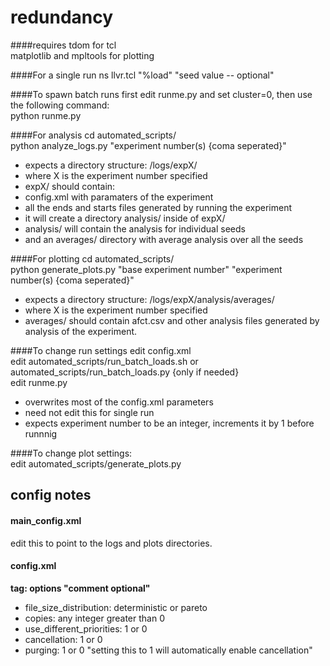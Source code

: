 redundancy 
==========
####requires
tdom for tcl<br />
matplotlib and mpltools for plotting<br />

####For a single run
ns llvr.tcl "%load" "seed value -- optional"<br />

####To spawn batch runs
first edit runme.py and set cluster=0, then use the following command:<br />
python runme.py<br />

####For analysis
cd automated_scripts/<br />
python analyze_logs.py "experiment number(s) {coma seperated}"<br />
* expects a directory structure: /logs/expX/
* where X is the experiment number specified
* expX/ should contain:
 * config.xml with paramaters of the experiment
 * all the ends and starts files generated by running the experiment
* it will create a directory analysis/ inside of expX/
 * analysis/ will contain the analysis for individual seeds
 * and an averages/ directory with average analysis over all the seeds

####For plotting
cd automated_scripts/<br />
python generate_plots.py "base experiment number" "experiment number(s) {coma seperated}"<br />
* expects a directory structure: /logs/expX/analysis/averages/
* where X is the experiment number specified
* averages/ should contain afct.csv and other analysis files generated by analysis of the experiment.

####To change run settings
edit config.xml<br />
edit automated_scripts/run_batch_loads.sh or automated_scripts/run_batch_loads.py {only if needed}<br />
edit runme.py<br />
* overwrites most of the config.xml parameters
* need not edit this for single run
* expects experiment number to be an integer, increments it by 1 before runnnig

####To change plot settings:<br />
edit automated_scripts/generate_plots.py<br />

config notes
------------
#### main_config.xml
edit this to point to the logs and plots directories.

#### config.xml
**tag: options "comment optional"**<br />
* file_size_distribution: deterministic or pareto<br />
* copies: any integer greater than 0<br />
* use_different_priorities: 1 or 0<br />
* cancellation: 1 or 0<br />
* purging: 1 or 0 "setting this to 1 will automatically enable cancellation"<br />
